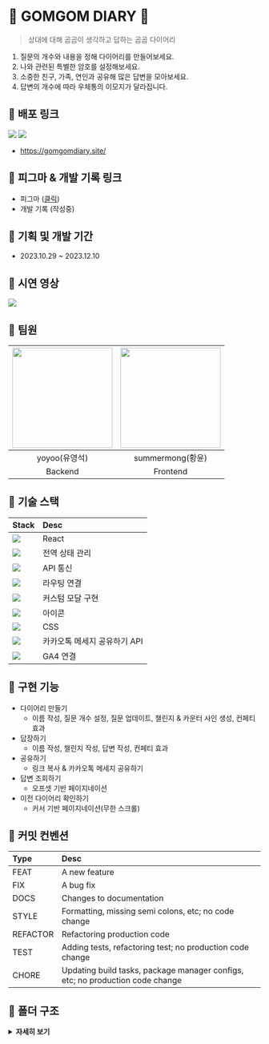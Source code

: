 <h1>🐻 GOMGOM DIARY 💌</h1>

> 상대에 대해 곰곰이 생각하고 답하는 곰곰 다이어리

1. 질문의 개수와 내용을 정해 다이어리를 만들어보세요.
2. 나와 관련된 특별한 암호를 설정해보세요.
3. 소중한 친구, 가족, 연인과 공유해 많은 답변을 모아보세요.
4. 답변의 개수에 따라 우체통의 이모지가 달라집니다.

<h2>🐻 배포 링크 </h2>

<img src="https://img.shields.io/badge/AmazonECS-FF9900?style=flat-square&logo=AmazonECS&logoColor=white"/> <img src="https://img.shields.io/badge/Vercel-000000?style=flat-square&logo=Vercel&logoColor=white"/>

- https://gomgomdiary.site/

<h2>🐻 피그마 & 개발 기록 링크 </h2>

- 피그마 ([클릭](https://www.figma.com/file/pAsCM4uEgsCYwCNH907xps/Yoyoo-%26-summermong?type=design&node-id=0-1&mode=design&t=N4pwOJY5is1YHGme-0))
- 개발 기록 (작성중)

<h2>🐻 기획 및 개발 기간 </h2>

- 2023.10.29 ~ 2023.12.10


<h2>🐻 시연 영상 </h2>

<img src="https://github.com/GomGomDiary/GomGomFront/assets/124887974/9e4570a4-6e84-4dcf-9326-4811ab78232b.gif" />

<h2>🐻 팀원 </h2>

| <img src="https://img.dmitory.com/img/201810/6d1/qxm/6d1qxmdXEIamYoam4QeaYy.jpg" width="200" height="200" /> | <img src="https://avatars.githubusercontent.com/u/124887974?v=4" width="200" height="200" /> |
| :----------------------------------------------------------------------------------------------------------: | :------------------------------------------------------------------------------------------: |
|                                                yoyoo(유영석)                                                 |                                       summermong(황윤)                                       |
|                                                   Backend                                                    |                                           Frontend                                           |

<h2>🐻 기술 스택 </h2>

| Stack                                                                                                                    | Desc                         |
| :----------------------------------------------------------------------------------------------------------------------- | :--------------------------- |
| <img src="https://img.shields.io/badge/React-61DAFB?style=flat-square&logo=React&logoColor=white"/>                      | React                        |
| <img src="https://img.shields.io/badge/Recoil-3578E5?style=flat-square&logo=Recoil&logoColor=white"/>                    | 전역 상태 관리               |
| <img src="https://img.shields.io/badge/Axios-5A29E4?style=flat-square&logo=Axios&logoColor=white"/>                      | API 통신                     |
| <img src="https://img.shields.io/badge/React Router-CA4245?style=flat-square&logo=ReactRouter&logoColor=white"/>         | 라우팅 연결                  |
| <img src="https://img.shields.io/badge/React modal-10539F?style=flat-square&logoColor=white"/>                           | 커스텀 모달 구현             |
| <img src="https://img.shields.io/badge/React Icons-E7157B?style=flat-square&logo=ReactIcons&logoColor=white"/>           | 아이콘                       |
| <img src="https://img.shields.io/badge/CSS Modules-000000?style=flat-square&logo=CSSModules&logoColor=white"/>           | CSS                          |
| <img src="https://img.shields.io/badge/KakaoTalk-FFCD00?style=flat-square&logo=KakaoTalk&logoColor=white"/>              | 카카오톡 메세지 공유하기 API |
| <img src="https://img.shields.io/badge/Google Analytics-E37400?style=flat-square&logo=GoogleAnalytics&logoColor=white"/> | GA4 연결                     |

<h2>🐻 구현 기능 </h2>

- 다이어리 만들기
  - 이름 작성, 질문 개수 설정, 질문 업데이트, 챌린지 & 카운터 사인 생성, 컨페티 효과
- 답장하기
  - 이름 작성, 챌린지 작성, 답변 작성, 컨페티 효과
- 공유하기
  - 링크 복사 & 카카오톡 메세지 공유하기
- 답변 조회하기
  - 오프셋 기반 페이지네이션
- 이전 다이어리 확인하기
  - 커서 기반 페이지네이션(무한 스크롤)

<h2>🐻 커밋 컨벤션 </h2>

| Type     | Desc                                                                          |
| :------- | :---------------------------------------------------------------------------- |
| FEAT     | A new feature                                                                 |
| FIX      | A bug fix                                                                     |
| DOCS     | Changes to documentation                                                      |
| STYLE    | Formatting, missing semi colons, etc; no code change                          |
| REFACTOR | Refactoring production code                                                   |
| TEST     | Adding tests, refactoring test; no production code change                     |
| CHORE    | Updating build tasks, package manager configs, etc; no production code change |

<h2>🐻 폴더 구조 </h2>

<details>
  <summary><b>자세히 보기</b></summary>
  
```📦src
 ┣ 📂Home
 ┃ ┣ 📜Header.js
 ┃ ┣ 📜Header.module.css
 ┃ ┣ 📜Main.js
 ┃ ┗ 📜Main.module.css
 ┣ 📂Pages
 ┃ ┣ 📂Create
 ┃ ┃ ┣ 📜DisplayAnswer.js
 ┃ ┃ ┣ 📜DisplayAnswer.module.css
 ┃ ┃ ┣ 📜DisplayAnswerList.js
 ┃ ┃ ┣ 📜DisplayAnswerList.module.css
 ┃ ┃ ┣ 📜Finish.js
 ┃ ┃ ┣ 📜Finish.module.css
 ┃ ┃ ┣ 📜QuestionList.js
 ┃ ┃ ┣ 📜QuestionList.module.css
 ┃ ┃ ┣ 📜QuestionNumber.js
 ┃ ┃ ┣ 📜QuestionNumber.module.css
 ┃ ┃ ┣ 📜Welcome.js
 ┃ ┃ ┣ 📜Welcome.module.css
 ┃ ┃ ┣ 📜WriteChallenge.js
 ┃ ┃ ┣ 📜WriteChallenge.module.css
 ┃ ┃ ┣ 📜WriteCounterSign.js
 ┃ ┃ ┗ 📜WriteCounterSign.module.css
 ┃ ┣ 📂History
 ┃ ┃ ┣ 📜History.js
 ┃ ┃ ┣ 📜History.module.css
 ┃ ┃ ┣ 📜HistoryItem.js
 ┃ ┃ ┗ 📜HistoryItem.module.css
 ┃ ┣ 📂Response
 ┃ ┃ ┣ 📜Done.js
 ┃ ┃ ┣ 📜Done.module.css
 ┃ ┃ ┣ 📜MatchChallenge.js
 ┃ ┃ ┣ 📜MatchChallenge.module.css
 ┃ ┃ ┣ 📜WriteAnswererName.js
 ┃ ┃ ┣ 📜WriteAnswererName.module.css
 ┃ ┃ ┣ 📜WriteResponse.js
 ┃ ┃ ┗ 📜WriteResponse.module.css
 ┃ ┣ 📜NotFound.js
 ┃ ┗ 📜NotFound.module.css
 ┣ 📂api
 ┃ ┣ 📜cookie.js
 ┃ ┗ 📜customAxios.js
 ┣ 📂components
 ┃ ┣ 📜AnswerModal.js
 ┃ ┣ 📜AnswerModal.module.css
 ┃ ┣ 📜Btn.js
 ┃ ┣ 📜Btn.module.css
 ┃ ┣ 📜ConfettiEffect.js
 ┃ ┣ 📜ConfirmModal.js
 ┃ ┣ 📜CustomModal.js
 ┃ ┣ 📜CustomModal.module.css
 ┃ ┣ 📜Input.js
 ┃ ┣ 📜Input.module.css
 ┃ ┣ 📜ResponseContent.js
 ┃ ┣ 📜ResponseContent.module.css
 ┃ ┣ 📜WhiteBtn.js
 ┃ ┗ 📜WhiteBtn.module.css
 ┣ 📂store
 ┃ ┣ 📂Create
 ┃ ┃ ┣ 📜Answer.js
 ┃ ┃ ┣ 📜Challenge.js
 ┃ ┃ ┣ 📜CounterSign.js
 ┃ ┃ ┣ 📜OriginQuestionArr.js
 ┃ ┃ ┣ 📜OriginQuestionNum.js
 ┃ ┃ ┣ 📜Question.js
 ┃ ┃ ┣ 📜QuestionArr.js
 ┃ ┃ ┣ 📜QuestionNum.js
 ┃ ┃ ┣ 📜Questioner.js
 ┃ ┃ ┣ 📜UpdateClick.js
 ┃ ┃ ┗ 📜UserCookie.js
 ┃ ┗ 📂Response
 ┃ ┃ ┣ 📜Answerer.js
 ┃ ┃ ┣ 📜AnswererCookie.js
 ┃ ┃ ┣ 📜AnswererToken.js
 ┃ ┃ ┗ 📜Response.js
 ┣ 📜App.css
 ┣ 📜App.js
 ┣ 📜gtag.js
 ┣ 📜index.css
 ┗ 📜index.js
```

</details>
